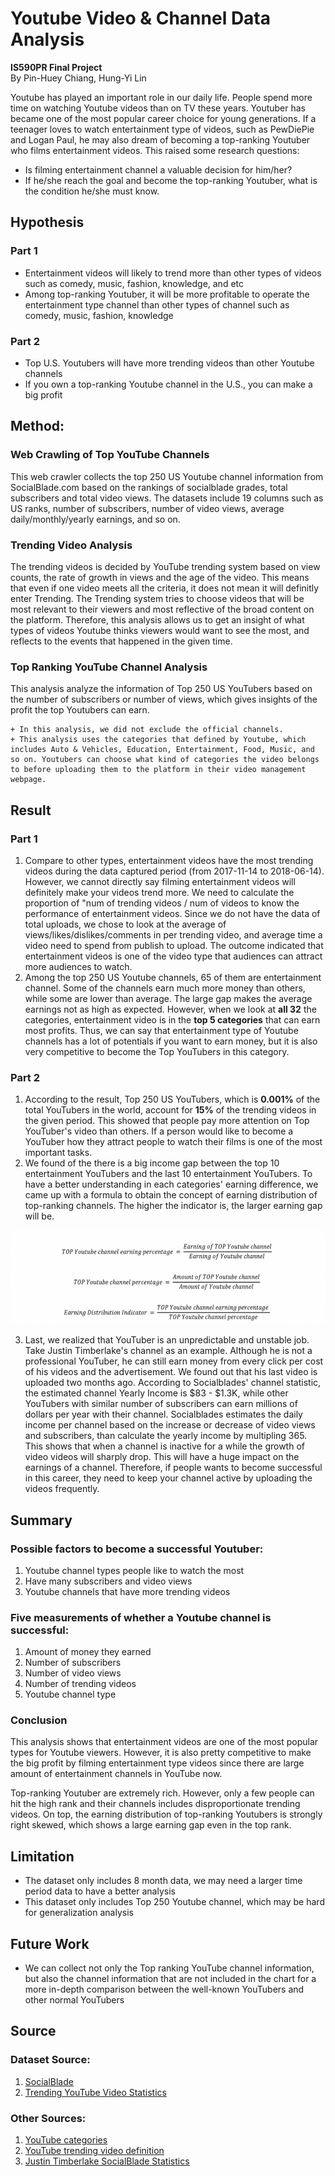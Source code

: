 # Youtube Video & Channel Data Analysis
**IS590PR Final Project**<br>
By Pin-Huey Chiang, Hung-Yi Lin

Youtube has played an important role in our daily life. People spend more time on watching Youtube videos than on TV these years. Youtuber has became one of the most popular career choice for young generations. If a teenager loves to watch entertainment type of videos, such as PewDiePie and Logan Paul, he may also dream of becoming a top-ranking Youtuber who films entertainment videos. This raised some research questions:
* Is filming entertainment channel a valuable decision for him/her?
* If he/she reach the goal and become the top-ranking Youtuber, what is the condition he/she must know.

## Hypothesis
### Part 1
* Entertainment videos will likely to trend more than other types of videos such as comedy, music, fashion, knowledge, and etc
* Among top-ranking Youtuber, it will be more profitable to operate the entertainment type channel than other types of channel such as comedy, music, fashion, knowledge

### Part 2
* Top U.S. Youtubers will have more trending videos than other Youtube channels
* If you own a top-ranking Youtube channel in the U.S., you can make a big profit

## Method:
### Web Crawling of Top YouTube Channels 
This web crawler collects the top 250 US Youtube channel information from SocialBlade.com based on the rankings of socialblade grades, total subscribers and total video views. The datasets include 19 columns such as US ranks, number of subscribers, number of video views, average daily/monthly/yearly earnings, and so on.

### Trending Video Analysis
The trending videos is decided by YouTube trending system based on view counts, the rate of growth in views and the age of the video. This means that even if one video meets all the criteria, it does not mean it will definitly enter Trending. The Trending system tries to choose videos that will be most relevant to their viewers and most reflective of the broad content on the platform. Therefore, this analysis allows us to get an insight of what types of videos Youtube thinks viewers would want to see the most, and reflects to the events that happened in the given time.

### Top Ranking YouTube Channel Analysis
This analysis analyze the information of Top 250 US YouTubers based on the number of subscribers or number of views, which gives insights of the profit the top Youtubers can earn.

    + In this analysis, we did not exclude the official channels.
    + This analysis uses the categories that defined by Youtube, which includes Auto & Vehicles, Education, Entertainment, Food, Music, and so on. Youtubers can choose what kind of categories the video belongs to before uploading them to the platform in their video management webpage.
    

## Result
### Part 1
1. Compare to other types, entertainment videos have the most trending videos during the data captured period (from 2017-11-14 to 2018-06-14). However, we cannot directly say filming entertainment videos will definitely make your videos trend more. We need to calculate the proportion of "num of trending videos / num of videos to know the performance of entertainment videos. Since we do not have the data of total uploads, we chose to look at the average of views/likes/dislikes/comments in per trending video, and average time a video need to spend from publish to upload. The outcome indicated that entertainment videos is one of the video type that audiences can attract more audiences to watch.
2. Among the top 250 US Youtube channels, 65 of them are entertainment channel. Some of the channels earn much more money than others, while some are lower than average. The large gap makes the average earnings not as high as expected. However, when we look at **all 32** the categories, entertainment video is in the **top 5 categories** that can earn most profits. Thus, we can say that entertainment type of Youtube channels has a lot of potentials if you want to earn money, but it is also very competitive to become the Top YouTubers in this category.

### Part 2
1. According to the result, Top 250 US YouTubers, which is **0.001%** of the total YouTubers in the world, account for **15%** of the trending videos in the given period. This showed that people pay more attention on Top YouTuber's video than others. If a person would like to become a YouTuber how they attract people to watch their films is one of the most important tasks. 
2. We found of the there is a big income gap between the top 10 entertainment YouTubers and the last 10 entertainment YouTubers. To have a better understanding in each categories' earning difference, we came up with a formula to obtain the concept of earning distribution of top-ranking channels. The higher the indicator is, the larger earning gap will be. 
<img src="https://github.com/gillian850413/Final_Project/blob/master/image/formula.png" width="600" height="150"/>

3. Last, we realized that YouTuber is an unpredictable and unstable job. Take Justin Timberlake's channel as an example. Although he is not a professional YouTuber, he can still earn money from every click per cost of his videos and the advertisement. We found out that his last video is uploaded two months ago. According to Socialblades' channel statistic, the estimated channel Yearly Income is $83 - $1.3K, while other YouTubers with similar number of subscribers can earn millions of dollars per year with their channel. Socialblades estimates the daily income per channel based on the increase or decrease of video views and subscribers, than calculate the yearly income by multipling 365. This shows that when a channel is inactive for a while the growth of video videos will sharply drop. This will have a huge impact on the earnings of a channel. Therefore, if people wants to become successful in this career, they need to keep your channel active by uploading the videos frequently. 

## Summary
### Possible factors to become a successful Youtuber:
1. Youtube channel types people like to watch the most
2. Have many subscribers and video views 
3. Youtube channels that have more trending videos

### Five measurements of whether a Youtube channel is successful:
1. Amount of money they earned
2. Number of subscribers
3. Number of video views
4. Number of trending videos
5. Youtube channel type

### Conclusion
This analysis shows that entertainment videos are one of the most popular types for Youtube viewers. However, it is also pretty competitive to make the big profit by filming entertainment type videos since there are large amount of entertainment channels in YouTube now.

Top-ranking Youtuber are extremely rich. However, only a few people can hit the high rank and their channels includes disproportionate trending videos. On top, the earning distribution of top-ranking Youtubers is strongly right skewed, which shows a large earning gap even in the top rank.

## Limitation
* The dataset only includes 8 month data, we may need a larger time period data to have a better analysis
* This dataset only includes Top 250 Youtube channel, which may be hard for generalization analysis

## Future Work
* We can collect not only the Top ranking YouTube channel information, but also the channel information that are not included in the chart for a more in-depth comparison between the well-known YouTubers and other normal YouTubers

## Source
### Dataset Source:
1. [SocialBlade](https://socialblade.com)
2. [Trending YouTube Video Statistics](https://www.kaggle.com/datasnaek/youtube-new/kernels)
### Other Sources:
1. [YouTube categories](https://creatoracademy.youtube.com/page/lesson/overview-categories#strategies-zippy-link-2)
2. [YouTube trending video definition](https://support.google.com/youtube/answer/7239739?hl=en)
3. [Justin Timberlake SocialBlade Statistics](https://socialblade.com/youtube/user/justintimberlake)
